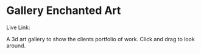 # Gallery Enchanted Art

Live Link:


A 3d art gallery to show the clients portfolio of work.
Click and drag to look around.